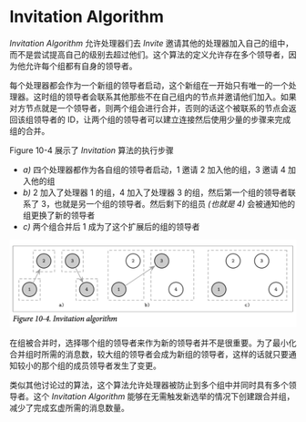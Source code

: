 # Invitation Algorithm

*Invitation Algorithm* 允许处理器们去 *Invite* 邀请其他的处理器加入自己的组中，而不是尝试提高自己的级别去超过他们。这个算法的定义允许存在多个领导者，因为他允许每个组都有自身的领导者。

每个处理器都会作为一个新组的领导者启动，这个新组在一开始只有唯一的一个处理器。这时组的领导者会联系其他那些不在自己组内的节点并邀请他们加入。如果对方节点就是一个领导者，则两个组会进行合并，否则的话这个被联系的节点会返回该组领导者的 ID，让两个组的领导者可以建立连接然后使用少量的步骤来完成组的合并。

Figure 10-4 展示了 *Invitation* 算法的执行步骤

- *a)* 四个处理器都作为各自组的领导者启动，1 邀请 2 加入他的组，3 邀请 4 加入他的组
- *b)* 2 加入了处理器 1 的组，4 加入了处理器 3 的组，然后第一个组的领导者联系了 3，也就是另一个组的领导者。然后剩下的组员 *(也就是 4)* 会被通知他的组更换了新的领导者
- *c)* 两个组合并后 1 成为了这个扩展后的组的领导者

![image-20210421114715513](chapter_10_5_invitation_algorithm.assets/image-20210421114715513.png)

在组被合并时，选择哪个组的领导者来作为新的领导者并不是很重要。为了最小化合并组时所需的消息数，较大组的领导者会成为新组的领导者，这样的话就只要通知较小的那个组的成员领导者发生了变更。

类似其他讨论过的算法，这个算法允许处理器被防止到多个组中并同时具有多个领导者。这个 *Invitation Algorithm* 能够在无需触发新选举的情况下创建跟合并组，减少了完成玄虚所需的消息数量。